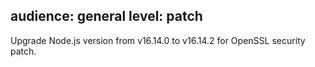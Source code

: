 audience: general
level: patch
---
Upgrade Node.js version from v16.14.0 to v16.14.2 for OpenSSL security patch.
